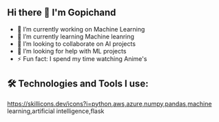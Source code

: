 ## Hi there 👋 I'm Gopichand

- 🔭 I’m currently working on Machine Learning
- 🌱 I’m currently learning Machine leanring
- 👯 I’m looking to collaborate on AI projects
- 🤔 I’m looking for help with ML projects
- ⚡ Fun fact: I spend my time watching Anime's

## 🛠️ Technologies and Tools I use:
https://skillicons.dev/icons?i=python,aws,azure,numpy,pandas,machine learning,artificial intelligence,flask
